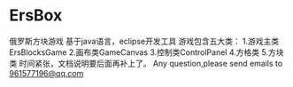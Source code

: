 # ErsBox
俄罗斯方块游戏
基于java语言，eclipse开发工具
游戏包含五大类：
1.游戏主类ErsBlocksGame
2.画布类GameCanvas
3.控制类ControlPanel
4.方格类
5.方块类
 时间紧张，文档说明要后面再补上了。
Any question,please send emails to 961577196@qq.com 
